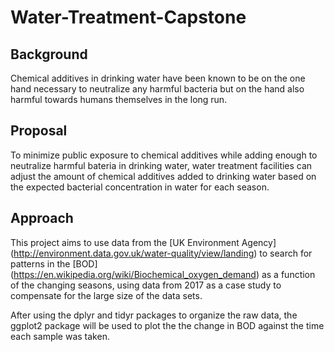 # Water-Treatment-Capstone

## Background

Chemical additives in drinking water have been known to be on the one hand necessary to neutralize any harmful bacteria but on the hand also harmful towards humans themselves in the long run. 

## Proposal

To minimize public exposure to chemical additives while adding enough to neutralize harmful bateria in drinking water, water treatment facilities can adjust the amount of chemical additives added to drinking water based on the expected bacterial concentration in water for each season. 

## Approach

This project aims to use data from the [UK Environment Agency] (http://environment.data.gov.uk/water-quality/view/landing) to search for patterns in the [BOD] (https://en.wikipedia.org/wiki/Biochemical_oxygen_demand) as a function of the changing seasons, using data from 2017 as a case study to compensate for the large size of the data sets.

After using the dplyr and tidyr packages to organize the raw data, the ggplot2 package will be used to plot the the change in BOD against the time each sample was taken. 
